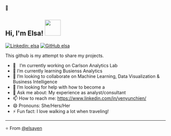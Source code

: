 👋<h2> Hi, I'm Elsa! <img src="https://media.giphy.com/media/mGcNjsfWAjY5AEZNw6/giphy.gif" width="50"></h2>

</em></p>

[![Linkedin: elsa](https://img.shields.io/badge/-elsayen-blue?style=flat-square&logo=Linkedin&logoColor=white&link=https://www.linkedin.com/in/yenyunchien/)](https://www.linkedin.com/in/yenyunchien/)
[![GitHub elsa](https://img.shields.io/github/followers/elsa1998?label=follow&style=social)](https://github.com/elsa1998)

<!--
**elsa1998/elsa1998** is a ✨ _special_ ✨ repository because its `README.md` (this file) appears on your GitHub profile.
![Anurag's GitHub stats](https://github-readme-stats.vercel.app/api?elsa1998=anuraghazra&show_icons=true&theme=radical)

- 🤔 &nbsp; Exploring new technologies and developing software solutions and quick hacks.

- 🎓 &nbsp; Studying Business Analytics & Decision information at University of Minnesota.

- 🌱 &nbsp; Learning about Predictive modeling, Visualization.

- ✍️ &nbsp; Pursuing data scientist as hobbies/side hustles.

<h3>🛠 Tech Stack</h3>

- 💻 &nbsp; Python | SQL | R | Tableau | PowerBI

- 🌐 &nbsp; Market Intelligence | Data Science | Business Analytics |
<hr>

<br/><br/>
[![Elsa's GitHub Stats](https://github-readme-stats.vercel.app/api?username=elsa1998&show_icons=true)](https://github.com/elsa1998)
<br/>

<!--


--> This github is my attempt to share my projects.

- 🔭 &nbsp; I’m currently working on Carlson Analytics Lab
- 🌱 I’m currently learning Busienss Analytics
- 👯 I’m looking to collaborate on Machine Learning, Data Visualization & Business Intelligence
- 🤔 I’m looking for help with how to become a 
- 💬 Ask me about: My experience as analyst/consultant
- 📫 How to reach me: https://www.linkedin.com/in/yenyunchien/
- 😄 Pronouns: She/Hers/Her
- ⚡ Fun fact: I love walking a lot when traveling!

---
⭐️ From [@elsayen](https://github.com/elsa1998)
